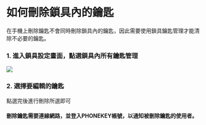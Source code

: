 # 如何刪除鎖具內的鑰匙

在手機上刪除鑰匙不會同時刪除鎖具內的鑰匙，因此需要使用鎖具鑰匙管理才能清除不必要的鑰匙。

### 1. 進入鎖具設定畫面，點選鎖具內所有鑰匙管理

![](https://userstartw.files.wordpress.com/2016/10/2016_10_07_09_06_17-mp4-still018.jpg)

### 2. 選擇要編輯的鑰匙

點選完後進行刪除所選即可

#### 刪除鑰匙需要連線網路，並登入PHONEKEY帳號，以通知被刪除鑰匙的使用者。



